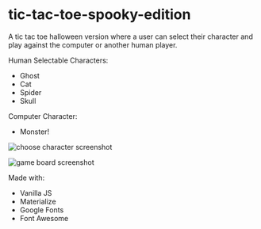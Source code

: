 # tic-tac-toe-spooky-edition
A tic tac toe halloween version where a user can select their character and play against the computer or another human player.

Human Selectable Characters:
- Ghost
- Cat
- Spider
- Skull

Computer Character:
- Monster!

![choose character screenshot]("https://github.com/nmccooey/tic-tac-toe-spooky-edition/blob/master/images/choose-character.png")


![game board screenshot]("https://github.com/nmccooey/tic-tac-toe-spooky-edition/blob/master/images/game-board.png?raw=true")

Made with:
- Vanilla JS
- Materialize
- Google Fonts
- Font Awesome